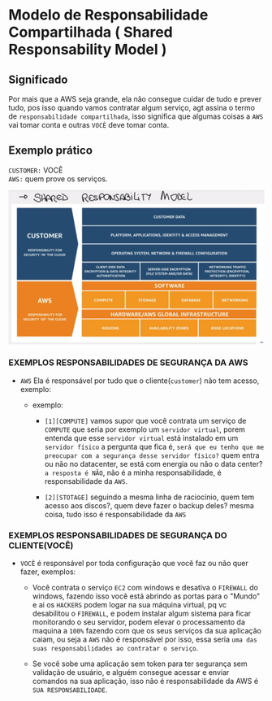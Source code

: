 # Modelo de Responsabilidade Compartilhada ( Shared Responsability Model )

## Significado

Por mais que a AWS seja grande, ela não consegue cuidar de tudo e prever tudo, pos isso quando vamos contratar algum serviço, agt assina o termo de `responsabilidade compartilhada`, isso significa que algumas coisas a `AWS` vai tomar conta e outras `VOCÊ` deve tomar conta.

## Exemplo prático

`CUSTOMER:` VOCÊ<br>
`AWS:` quem prove os serviços.

![alt](./imgs/modelo-de-responsabilidade-compartilhada.png)

### EXEMPLOS RESPONSABILIDADES DE SEGURANÇA DA AWS

- `AWS` Ela é responsável por tudo que o cliente(`customer`) não tem acesso, exemplo:
  - exemplo:

    - `[1][COMPUTE]` vamos supor que você contrata um serviço de `COMPUTE` que seria por exemplo um `servidor virtual`, porem entenda que esse `servidor virtual` está instalado em um `servidor físico` a pergunta que fica é, `será que eu tenho que me preocupar com a segurança desse servidor físico?` quem entra ou não no datacenter, se está com energia ou não o data center? `a resposta é NÃO`, não é a minha responsabilidade, é responsabilidade da `AWS`.

    -  `[2][STOTAGE]` seguindo a mesma linha de raciocínio, quem tem acesso aos discos?, quem deve fazer o backup deles? mesma coisa, tudo isso é responsabilidade da `AWS`

### EXEMPLOS RESPONSABILIDADES  DE SEGURANÇA DO CLIENTE(VOCÊ)

- `VOCÊ` é responsável por toda configuração que você faz ou não quer fazer, exemplos:

  - Você contrata o serviço `EC2` com windows e desativa o `FIREWALL` do windows, fazendo isso você está abrindo as portas para o "Mundo" e ai os `HACKERS` podem logar na sua máquina virtual, pq vc desabilitou o `FIREWALL`, e podem instalar algum sistema para ficar monitorando o seu servidor, podem elevar o processamento da maquina a `100%` fazendo com que os seus serviços da sua aplicação caiam, ou seja a `AWS` não é responsável por isso, essa seria `uma das suas responsabilidades ao contratar o serviço`.

  - Se você sobe uma aplicação sem token para ter segurança sem validação de usuário, e alguém consegue acessar e enviar comandos na sua aplicação, isso não é responsabilidade da AWS é `SUA RESPONSABILIDADE`.